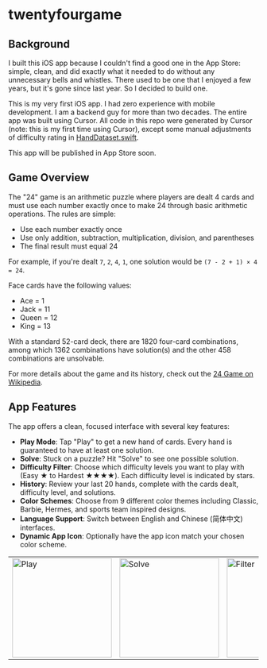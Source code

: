 # twentyfourgame

## Background

I built this iOS app because I couldn't find a good one in the App Store: simple, clean, and did exactly what it needed to do without any unnecessary bells and whistles. There used to be one that I enjoyed a few years, but it's gone since last year. So I decided to build one.

This is my very first iOS app. I had zero experience with mobile development. I am a backend guy for more than two decades. The entire app was built using Cursor. All code in this repo were generated by Cursor (note: this is my first time using Cursor), except some manual adjustments of difficulty rating in [HandDataset.swift](twentyfour/Game/HandDataset.swift). 

This app will be published in App Store soon.

## Game Overview

The "24" game is an arithmetic puzzle where players are dealt 4 cards and must use each number exactly once to make 24 through basic arithmetic operations. The rules are simple:

- Use each number exactly once
- Use only addition, subtraction, multiplication, division, and parentheses
- The final result must equal 24

For example, if you're dealt `7`, `2`, `4`, `1`, one solution would be `(7 - 2 + 1) × 4 = 24`.

Face cards have the following values:
- Ace = 1
- Jack = 11
- Queen = 12
- King = 13

With a standard 52-card deck, there are 1820 four-card combinations, among which 1362 combinations have solution(s) and the other 458 combinations are unsolvable. 

For more details about the game and its history, check out the [24 Game on Wikipedia](https://en.wikipedia.org/wiki/24_(puzzle)).

## App Features

The app offers a clean, focused interface with several key features:

- **Play Mode**: Tap "Play" to get a new hand of cards. Every hand is guaranteed to have at least one solution.
- **Solve**: Stuck on a puzzle? Hit "Solve" to see one possible solution.
- **Difficulty Filter**: Choose which difficulty levels you want to play with (Easy ★ to Hardest ★★★★). Each difficulty level is indicated by stars.
- **History**: Review your last 20 hands, complete with the cards dealt, difficulty level, and solutions.
- **Color Schemes**: Choose from 9 different color themes including Classic, Barbie, Hermes, and sports team inspired designs.
- **Language Support**: Switch between English and Chinese (简体中文) interfaces.
- **Dynamic App Icon**: Optionally have the app icon match your chosen color scheme.

<table>
  <tr>
    <td><img src="https://github.com/user-attachments/assets/efc4cd04-63de-40b0-b39a-ce90e3fa575e" alt="Play" width="200"/></td>
    <td><img src="https://github.com/user-attachments/assets/c854e756-f89c-4849-8cca-e4a3e680fabd" alt="Solve" width="200"/></td>
    <td><img src="https://github.com/user-attachments/assets/6555e3fa-69b6-4fe2-97c4-a897754137e9" alt="Filter" width="200"/></td>
  </tr>
</table>
